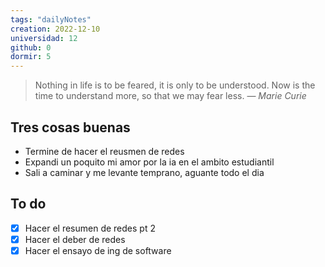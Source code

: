```yaml
---
tags: "dailyNotes"
creation: 2022-12-10
universidad: 12
github: 0
dormir: 5
---
```


> Nothing in life is to be feared, it is only to be understood. Now is the time to understand more, so that we may fear less.
> — <cite>Marie Curie</cite>

## Tres cosas buenas 
- Termine de hacer el reusmen de redes
- Expandi un poquito mi amor por la ia en el ambito estudiantil 
- Sali a caminar y me levante temprano, aguante todo el dia 

## To do
- [x] Hacer el resumen de redes pt 2
- [x] Hacer el deber de redes 
- [x] Hacer el ensayo de ing de software 
